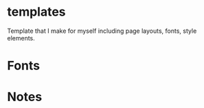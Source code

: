 # templates
Template that I make for myself including page layouts, fonts, style elements. 

# Fonts


# Notes
